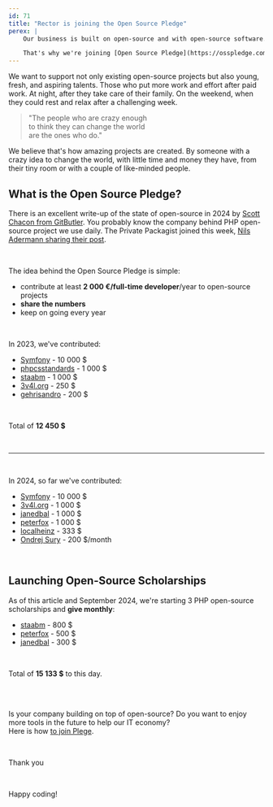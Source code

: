 ```yaml
---
id: 71
title: "Rector is joining the Open Source Pledge"
perex: |
    Our business is built on open-source and with open-source software. We're using "free" PHP language, "free" PHP frameworks, and "free" packages. But those are not free to develop and maintain.

    That's why we're joining [Open Source Pledge](https://osspledge.com/). To put actual numbers on the table and commit to long-term support.
---
```


We want to support not only existing open-source projects but also young, fresh, and aspiring talents. Those who put more work and effort after paid work. At night, after they take care of their family. On the weekend, when they could rest and relax after a challenging week.

<blockquote class="blockquote mt-5 mb-5 text-center">
"The people who are crazy enough<br>
to think they can change the world<br>
are the ones who do."
</blockquote>

We believe that's how amazing projects are created. By someone with a crazy idea to change the world, with little time and money they have, from their tiny room or with a couple of like-minded people.


## What is the Open Source Pledge?

There is an excellent write-up of the state of open-source in 2024 by [Scott Chacon from GitButler](https://blog.gitbutler.com/open-source-pledge-2024/). You probably know the company behind PHP open-source project we use daily. The Private Packagist joined this week, [Nils Adermann sharing their post](https://blog.packagist.com/packagist-is-joining-the-open-source-pledge/).

<br>

The idea behind the Open Source Pledge is simple:

 * contribute at least **2 000 €/full-time developer**/year to open-source projects
 * **share the numbers**
 * keep on going every year

<br>

In 2023, we've contributed:

* [Symfony](https://symfony.com/sponsor) - 10 000 $
* [phpcsstandards](https://github.com/sponsors/PHPCSStandards) - 1 000 $
* [staabm](https://github.com/sponsors/staabm) - 1 000 $
* [3v4l.org](https://3v4l.org/sponsor) - 250 $
* [gehrisandro](https://github.com/sponsors/gehrisandro) - 200 $

<br>

Total of **12 450 $**

<br>

<hr>

<br>

In 2024, so far we've contributed:

* [Symfony](https://symfony.com/sponsor) - 10 000 $
* [3v4l.org](https://3v4l.org/sponsor) - 1 000 $
* [janedbal](https://github.com/sponsors/janedbal) - 1 000 $
* [peterfox](https://github.com/sponsors/peterfox) - 1 000 $
* [localheinz](https://github.com/sponsors/localheinz) - 333 $
* [Ondrej Sury](https://github.com/sponsors/oerdnj) - 200 $/month

<br>

## Launching Open-Source Scholarships

As of this article and September 2024, we're starting 3 PHP open-source scholarships and **give monthly**:

* [staabm](https://github.com/sponsors/staabm) - 800 $
* [peterfox](https://github.com/sponsors/peterfox) - 500 $
* [janedbal](https://github.com/sponsors/janedbal) - 300 $

<br>

Total of **15 133 $** to this day.

<br>
<br>


Is your company building on top of open-source? Do you want to enjoy more tools in the future to help our IT economy?
<br>
Here is how [to join Plege](https://osspledge.com/join/).

<br>

Thank you

<br>

Happy coding!
